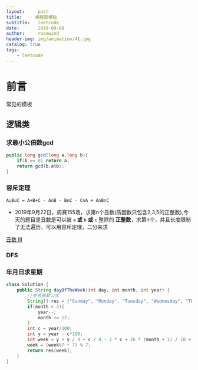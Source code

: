 ```yaml
---
layout:     post
title:     编程题模板
subtitle:   leetcode
date:       2019-09-08
author:     rosewind
header-img: img/animation/41.jpg
catalog: true
tags:
    - leetcode
---
```


# 前言

常见的模板

## 逻辑类

### 求最小公倍数gcd

```java
public long gcd(long a,long b){
    if(b == 0) return a;
    return gcd(b,a%b);
}
```

### 容斥定理

```
A∪B∪C = A+B+C - A∩B - B∩C - C∩A + A∩B∩C
```

- 2019年9月22日，周赛155场，求第n个丑数(质因数只包含2,3,5的正整数),今天的题目是丑数是可以被 `a` **或** `b` **或** `c` 整除的 **正整数**，求第n个，并且长度限制了无法遍历，可以用容斥定理，二分来求

[丑数 III](https://leetcode-cn.com/contest/weekly-contest-155/problems/ugly-number-iii/)

### DFS



### 年月日求星期

```java
class Solution {
    public String dayOfTheWeek(int day, int month, int year) {
        //参考蔡勒公式
        String[] res = {"Sunday", "Monday", "Tuesday", "Wednesday", "Thursday", "Friday", "Saturday"};
        if(month < 3){
            year--;
            month += 12;
        }
        int c = year/100;
        int y = year - c*100;
        int week = y + y / 4 + c / 4 - 2 * c + 26 * (month + 1) / 10 + day - 1;
        week = (week%7 + 7) % 7;
        return res[week];
    }
}
```


